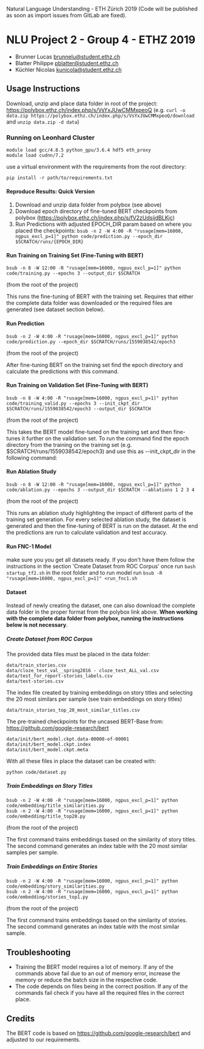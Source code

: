 
Natural Language Understanding - ETH Zürich 2019 
(Code will be published as soon as import issues from GitLab are fixed).

# NLU Project 2 - Group 4 - ETHZ 2019

- Brunner Lucas	    brunnelu@student.ethz.ch
- Blatter Philippe	pblatter@student.ethz.ch
- Küchler Nicolas	kunicola@student.ethz.ch

## Usage Instructions
Download, unzip and place data folder in root of the project: https://polybox.ethz.ch/index.php/s/VsYxJUwCMMxpeoQ
(e.g. `curl -o data.zip https://polybox.ethz.ch/index.php/s/VsYxJUwCMMxpeoQ/download` and `unzip data.zip -d data`)


### Running on Leonhard Cluster
```
module load gcc/4.8.5 python_gpu/3.6.4 hdf5 eth_proxy
module load cudnn/7.2
```

use a virtual environment with the requirements from the root directory:
```
pip install -r path/to/requirements.txt
```

#### Reproduce Results: Quick Version
1. Download and unzip data folder from polybox (see above)
2. Download epoch directory of fine-tuned BERT checkpoints from polybox (https://polybox.ethz.ch/index.php/s/fV2zUdsijdBLKjc)
3. Run Predictions with adjusted EPOCH_DIR param based on where you placed the checkpoints: `bsub -n 2 -W 4:00 -R "rusage[mem=16000, ngpus_excl_p=1]" python code/prediction.py --epoch_dir $SCRATCH/runs/{EPOCH_DIR}`

#### Run Training on Training Set (Fine-Tuning with BERT)
```
bsub -n 8 -W 12:00 -R "rusage[mem=16000, ngpus_excl_p=1]" python code/training.py --epochs 3 --output_dir $SCRATCH
```
(from the root of the project)

This runs the fine-tuning of BERT with the training set. Requires that either the complete data folder was downloaded or the required files are generated (see dataset section below).

#### Run Prediction
```
bsub -n 2 -W 4:00 -R "rusage[mem=16000, ngpus_excl_p=1]" python code/prediction.py --epoch_dir $SCRATCH/runs/1559038542/epoch3
```
(from the root of the project)

After fine-tuning BERT on the training set find the epoch directory and calculate the predictions with this command.

#### Run Training on Validation Set (Fine-Tuning with BERT)

```
bsub -n 8 -W 4:00 -R "rusage[mem=16000, ngpus_excl_p=1]" python code/training_valid.py --epochs 3 --init_ckpt_dir $SCRATCH/runs/1559038542/epoch3 --output_dir $SCRATCH
```
(from the root of the project)

This takes the BERT model fine-tuned on the training set and then fine-tunes it further on the validation set.
To run the command find the epoch directory from the training on the training set (e.g. $SCRATCH/runs/1559038542/epoch3) and use this as --init_ckpt_dir in the following command:


#### Run Ablation Study
```
bsub -n 8 -W 12:00 -R "rusage[mem=16000, ngpus_excl_p=1]" python code/ablation.py --epochs 3 --output_dir $SCRATCH --ablations 1 2 3 4
```
(from the root of the project)

This runs an ablation study highlighting the impact of different parts of the training set generation.
For every selected ablation study, the dataset is generated and then the fine-tuning of BERT is run on the dataset.
At the end the predictions are run to calculate validation and test accuracy. 

#### Run FNC-1 Model
make sure you you get all datasets ready. If you don't have them follow the instructions in the section 'Create Dataset from ROC Corpus'
once run `bash startup_tf2.sh` in the root folder and to run model run `bsub -R "rusage[mem=16000, ngpus_excl_p=1]" <run_fnc1.sh`

#### Dataset

Instead of newly creating the dataset, one can also download the complete data folder in the proper format from the polybox link above.
**When working with the complete data folder from polybox, running the instructions below is not necessary**.


##### Create Dataset from ROC Corpus

The provided data files must be placed in the data folder:
```
data/train_stories.csv
data/cloze_test_val__spring2016 - cloze_test_ALL_val.csv
data/test_for_report-stories_labels.csv
data/test-stories.csv
```

The index file created by training embeddings on story titles and selecting the 20 most similars per sample (see train embeddings on story titles)
```
data/train_stories_top_20_most_similar_titles.csv
```

The pre-trained checkpoints for the uncased BERT-Base from: https://github.com/google-research/bert
```
data/init/bert_model.ckpt.data-00000-of-00001
data/init/bert_model.ckpt.index
data/init/bert_model.ckpt.meta
```

With all these files in place the dataset can be created with:
```
python code/dataset.py
```

##### Train Embeddings on Story Titles

```
bsub -n 2 -W 4:00 -R "rusage[mem=16000, ngpus_excl_p=1]" python code/embedding/title_similarities.py
bsub -n 2 -W 4:00 -R "rusage[mem=16000, ngpus_excl_p=1]" python code/embedding/title_top20.py
```
(from the root of the project)

The first command trains embeddings based on the similarity of story titles. 
The second command generates an index table with the 20 most similar samples per sample.

##### Train Embeddings on Entire Stories
```
bsub -n 2 -W 4:00 -R "rusage[mem=16000, ngpus_excl_p=1]" python code/embedding/story_similarities.py
bsub -n 2 -W 4:00 -R "rusage[mem=16000, ngpus_excl_p=1]" python code/embedding/stories_top1.py
```
(from the root of the project)

The first command trains embeddings based on the similarity of stories. 
The second command generates an index table with the most similar sample.


## Troubleshooting

- Training the BERT model requires a lot of memory. If any of the commands above fail due to an out of memory error, increase the memory or reduce the batch size in the respective code.
- The code depends on files being in the correct position. If any of the commands fail check if you have all the required files in the correct place.

## Credits

The BERT code is based on https://github.com/google-research/bert and adjusted to our requirements.
